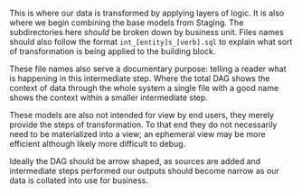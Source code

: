 This is where our data is transformed by applying layers of logic. It is also where we begin combining the base models from Staging. The subdirectories here _should_ be broken down by business unit. Files names should also follow the format `int_[entity]s_[verb].sql`
to explain what sort of transformation is being applied to the building block.

These file names also serve a documentary purpose: telling a reader what is happening in this intermediate step. Where the total DAG shows the context of data through the whole system a single file with a good name shows the context within a smaller intermediate step.

These models are also not intended for view by end users, they merely provide the steps of transformation. To that end they do not necessarily need to be materialized into a view; an ephemeral view may be more efficient although likely more difficult to debug.

Ideally the DAG should be arrow shaped, as sources are added and intermediate steps performed our outputs should become narrow as our data is collated into use for business.